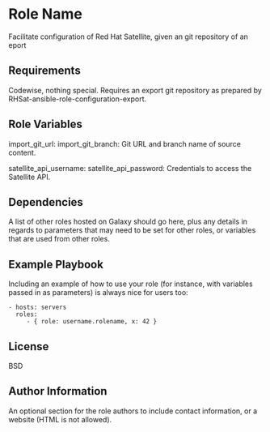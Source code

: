 Role Name
=========

Facilitate configuration of Red Hat Satellite, given an git repository of an eport

Requirements
------------

Codewise, nothing special. Requires an export git repository as prepared by RHSat-ansible-role-configuration-export.

Role Variables
--------------

import_git_url: 
import_git_branch:
	Git URL and branch name of source content.

satellite_api_username:
satellite_api_password:
	Credentials to access the Satellite API.

Dependencies
------------

A list of other roles hosted on Galaxy should go here, plus any details in regards to parameters that may need to be set for other roles, or variables that are used from other roles.

Example Playbook
----------------

Including an example of how to use your role (for instance, with variables passed in as parameters) is always nice for users too:

    - hosts: servers
      roles:
         - { role: username.rolename, x: 42 }

License
-------

BSD

Author Information
------------------

An optional section for the role authors to include contact information, or a website (HTML is not allowed).
